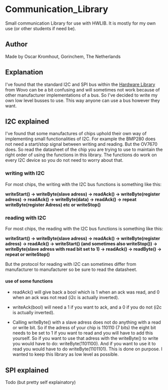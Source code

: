# Communication_Library
Small communication Library for use with HWLIB. It is mostly for my own use (or other students if need be).

## Author
Made by Oscar Kromhout, Gorinchem, The Netherlands

## Explanation
I've found that the standard I2C and SPI bus within the [Hardware Library](https://github.com/wovo/hwlib) from Wovo can be a bit confusing and will sometimes not work because of other manufacturer implementations of a bus. So I've decided to write my own low level busses to use. This way anyone can use a bus however they want.

## I2C explained
I've found that some manufactures of chips uphold their own way of implementing small functionalities of I2C. For example the BMP280 does not need a start/stop signal between writing and reading. But the OV7670 does. So read the datasheet of the chip you are trying to use to maintain the right order of using the functions in this library. The functions do work on every I2C device so you do not need to worry about that.

### writing with I2C
For most chips, the writing with the I2C bus functions is something like this:

**writeStart() -> writeByte(slave adress) -> readAck() -> writeByte(register adress) -> readAck() -> writeByte(data) -> readAck() -> repeat writeByte(register Adress) etc or writeStop()**

### reading with I2C
For most chips, the reading with the I2C bus functions is something like this:

**writeStart() -> writeByte(slave adress) -> readAck() -> writeByte(register adress) -> readAck() -> writeStart() (and sometimes also writeStop()) -> writeByte(slave adress with read bit set to 1) -> readAck() -> readByte() -> repeat or writeStop()**

But the protocol for reading with I2C can sometimes differ from manufacturer to manufacturer so be sure to read the datasheet.

#### use of some functions

- readAck() will give back a bool which is 1 when an ack was read, and 0 when an ack was not read (i2c is actually inverted).

- writeAck(bool) will need a 1 if you want to ack, and a 0 if you do not (i2c is actually inverted). 

- Calling writeByte() with a slave adress does not do anything with a read or write bit. So if the adress of your chip is 110110 (7 bits) the eight bit needs to be set to 1 if you want to read and you will have to add this yourself. So if you want to use that adress with the writeByte() to write you would have to do: writeByte(1101100). And if you want to use it to read you would have to do writeByte(1101101). This is done on purpose. I wanted to keep this library as low level as possible.

## SPI explained
Todo (but pretty self explainatory)

